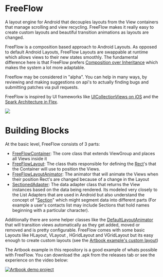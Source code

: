 FreeFlow
========

A layout engine for Android that decouples layouts from the View containers that manage scrolling and view recycling. FreeFlow makes it really easy to create custom layouts and beautiful transition animations as layouts are changed.

FreeFlow is a composition based approach to Android Layouts. As opposed to default Android Layouts, FreeFlow Layouts are swappable at runtime which allows views to their new states smoothly. The fundamental difference here is that FreeFlow prefers [Composition over Inheritance](http://en.wikipedia.org/wiki/Composition_over_inheritance) which makes the system a lot more adaptable.

Freeflow may be considered in "alpha". You can help in many ways, by reviewing and making suggestions on api's to actually finding bugs and submitting patches via pull requests.

FreeFlow is inspired by UI frameworks like [UICollectionViews on iOS][1] and the [Spark Architecture in Flex][2]. 


![](https://raw.github.com/Comcast/FreeFlow/master/examples/Artbook/screenshots/freeflow.png)

# Building Blocks

At the basic level, FreeFlow consists of 3 parts:

* [FreeFlowContainer](FreeFlow/src/com/comcast/freeflow/core/FreeFlowContainer.java): The core class that extends ViewGroup and places all Views inside it
* [FreeFlowLayout](FreeFlow/src/com/comcast/freeflow/layouts/FreeFlowLayout.java): The class thats responsible for defining the [Rect](http://developer.android.com/reference/android/graphics/Rect.html)'s that the Container will use to position the Views.
* [FreeFlowLayoutAnimator](FreeFlow/src/com/comcast/freeflow/animations/FreeFlowLayoutAnimator.java): The animator that will animate the Views when their position Rect's are changed because of a change in the Layout
* [SectionedAdapter](FreeFlow/src/com/comcast/freeflow/core/SectionedAdapter.java): The data adapter class that returns the View instances based on the data being rendered. Its modeled very closely to the List Adapters that are used in Android but also understand the concept of "[Section](rc/com/comcast/freeflow/core/Section.java)" which might segment data into different parts (For example a user's contacts list may include Sections that hold names beginning with a particular character). 

Additionally there are some helper classes like the [DefaultLayoutAnimator](FreeFlow/src/com/comcast/freeflow/animations/DefaultLayoutAnimator.java) that will transition views automatically as they get added, moved or removed and is pretty configurable. FreeFlow comes with some basic Layouts like HLayout, VLayout , HGridLayout and VGridLayout but its easy enough to create custom layouts (see the [Artbook example's custom layout](examples/Artbook/src/com/comcast/freeflow/examples/artbook/layouts/ArtbookLayout.java))


The Artbook example in this repository is a good example of whats possible with FreeFlow. You can download the .apk from the releases tab or see the experience on the video below: 

[![Artbook demo project](http://img.youtube.com/vi/xDd-bcGqLkw/0.jpg)](http://www.youtube.com/watch?v=xDd-bcGqLkw)


[1]: https://developer.apple.com/library/ios/documentation/UIKit/Reference/UICollectionView_class/Reference/Reference.html

[2]: http://www.adobe.com/devnet/flex/articles/flex4_sparkintro.html
